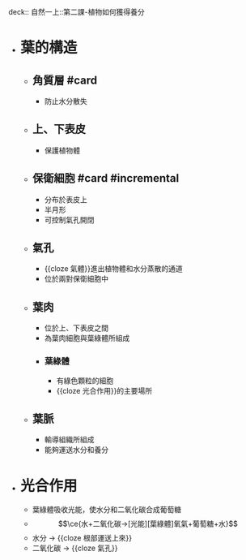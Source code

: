 deck:: 自然一上::第二課-植物如何獲得養分

- # 葉的構造
	- ## 角質層 #card
		- 防止水分散失
	- ## 上、下表皮
		- 保護植物體
	- ## 保衛細胞  #card #incremental
		- 分布於表皮上
		- 半月形
		- 可控制氣孔開閉
	- ## 氣孔
		- {{cloze  氣體}}進出植物體和水分蒸散的通道
		- 位於兩對保衛細胞中
	- ## 葉肉
		- 位於上、下表皮之間
		- 為葉肉細胞與葉綠體所組成
		- ### 葉綠體
			- 有綠色顆粒的細胞
			- {{cloze 光合作用}}的主要場所
	- ## 葉脈
		- 輸導組織所組成
		- 能夠運送水分和養分
- # 光合作用
	- 葉綠體吸收光能，使水分和二氧化碳合成葡萄糖
	- $$\ce{水+二氧化碳->[光能][葉綠體]氧氣+葡萄糖+水}$$
	- 水分 -> {{cloze 根部運送上來}}
	- 二氧化碳 -> {{cloze 氣孔}}